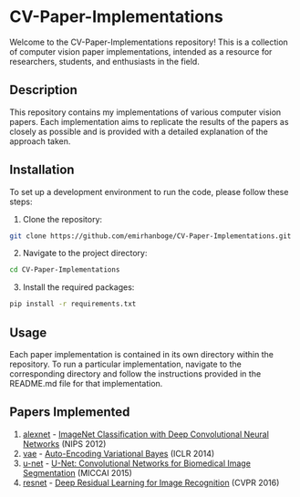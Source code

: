 # CV-Paper-Implementations

Welcome to the CV-Paper-Implementations repository! This is a collection of computer vision paper implementations, intended as a resource for researchers, students, and enthusiasts in the field.

## Description

This repository contains my implementations of various computer vision papers. Each implementation aims to replicate the results of the papers as closely as possible and is provided with a detailed explanation of the approach taken.

## Installation

To set up a development environment to run the code, please follow these steps:

1. Clone the repository:

```bash
git clone https://github.com/emirhanboge/CV-Paper-Implementations.git
```

2. Navigate to the project directory:

```bash
cd CV-Paper-Implementations
```

3. Install the required packages:

```bash
pip install -r requirements.txt
```

## Usage

Each paper implementation is contained in its own directory within the repository. To run a particular implementation, navigate to the corresponding directory and follow the instructions provided in the README.md file for that implementation.

## Papers Implemented

1. [alexnet](alexnet/) - [ImageNet Classification with Deep Convolutional Neural Networks](https://papers.nips.cc/paper/4824-imagenet-classification-with-deep-convolutional-neural-networks.pdf) (NIPS 2012)
2. [vae](vae/) - [Auto-Encoding Variational Bayes](https://arxiv.org/abs/1312.6114) (ICLR 2014)
3. [u-net](u-net/) - [U-Net: Convolutional Networks for Biomedical Image Segmentation](https://arxiv.org/abs/1505.04597) (MICCAI 2015)
4. [resnet](resnet/) - [Deep Residual Learning for Image Recognition](https://arxiv.org/abs/1512.03385) (CVPR 2016)

